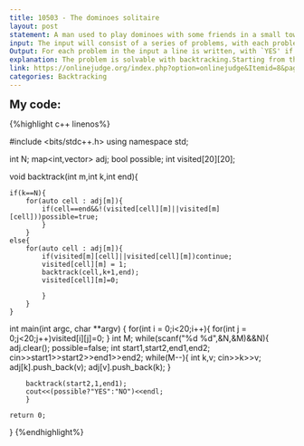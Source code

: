 ```yaml
---
title: 10503 - The dominoes solitaire 
layout: post
statement: A man used to play dominoes with some friends in a small town. Some families have left the town andat present the only residents in the town are the man and his wife. This man would like to continue playing dominoes, but his wife does not like plaing. He has invented a game to play alone. Two pieces are picked out and are put at the two extremes of a row with a number (n) of spaces. After that, other pieces (m) are picked out to fill the spaces. The number of pieces is greater than or equal to the number of spaces (m < n), and the number of pieces is less than or equal to 14 (m < 14). The spaces are filled by putting one piece in each space, according to the rules of dominoes :the number of adjacent dots on two different dominoes must coincide. Pieces with repeated values are placed in the same way as the other pieces, and not at right angels.The problem consists in the design of a program which, given a number of spaces (n), a number of pieces (m), the two initial pieces (i1; i2) and (d1; d2), and the m pieces (p1; q1), (p2; q2), . . . , (pm; qm),decides if it is possible to  fill the n spaces between the two initial pieces using the m pieces and with the rules of dominoes. For example, with n= 3,m= 4, initial pieces (0,1) and (3,4), and pieces (2,1),(5,6), (2,2) and (3,2), the answer is `YES', because there is a solution :(0,1), (1,2), (2,2), (2,3), (3,4).With n= 2,m= 4, pieces in the extremes (0,1) and (3,4), and (1,4), (4,4), (3,2) and (5,6), the answer is `NO'.
input: The input will consist of a series of problems, with each problem described in a series of lines :in the rst line the number of spaces (n) is indicated, in the second line the number of pieces (m) used to  llthe spaces, in the next line the piece to be placed on the left, with the two values in the piece separated by a space and in the same way that the numbers appear in the row, in the following lines the piece tobe placed on the right, with the two values in the piece separated by a space and in the same way thatthe numbers appear in the row, and the other m pieces appear in consecutive lines, one in each line,with the two values separated by a space. Different problems appear in the input successively without separation, and the input  nishes when `0' appears as the number of spaces.
Output: For each problem in the input a line is written, with `YES' if the problem has a solution, and `NO' if ithas no solution.
explanation: The problem is solvable with backtracking.Starting from the left domino piece we iterate over all the possible pieces that can be concatinated and for each of them do the same process until all the n places are filled, at that point we check if the last piece is compatible with the right extreme, if it is then set the 'possible' boolean to true;
link: https://onlinejudge.org/index.php?option=onlinejudge&Itemid=8&page=show_problem&problem=1444
categories: Backtracking
---
```


<span style='font-size:20px;font-weight:bold'>My code:</span>

{%highlight c++ linenos%}

#include <bits/stdc++.h>
using namespace std;

int N;
map<int,vector<int>> adj;
bool possible;
int visited[20][20];

void backtrack(int m,int k,int end){
	
	if(k==N){
		for(auto cell : adj[m]){
			if(cell==end&&!(visited[cell][m]||visited[m][cell]))possible=true;
			}
		}
	else{
		for(auto cell : adj[m]){
			if(visited[m][cell]||visited[cell][m])continue;
			visited[cell][m] = 1;
			backtrack(cell,k+1,end);
			visited[cell][m]=0;
			
			}
		}
	}

int main(int argc, char **argv)
{
	for(int i = 0;i<20;i++){
		for(int j = 0;j<20;j++)visited[i][j]=0;
		}
	int M;
	while(scanf("%d %d",&N,&M)&&N){
		adj.clear();
		possible=false;
		int start1,start2,end1,end2;
		cin>>start1>>start2>>end1>>end2;
		while(M--){
			int k,v;
			cin>>k>>v;
			adj[k].push_back(v);
			adj[v].push_back(k);
			}
		
		backtrack(start2,1,end1);
		cout<<(possible?"YES":"NO")<<endl;
		}
	
	return 0;
}
{%endhighlight%}